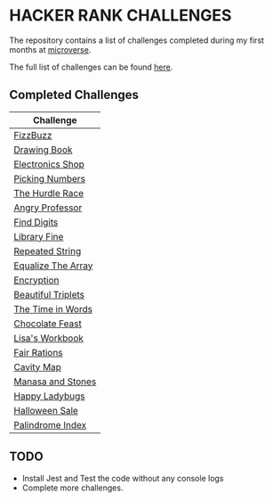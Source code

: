 # HACKER RANK CHALLENGES
The repository contains a list of challenges completed during my first months at [microverse](https://www.microverse.org).

The full list of challenges can be found [here](https://www.hackerrank.com/contests/microverse-coding-challenges/challenges).

## Completed Challenges

| Challenge      |
| -------------- |
| [FizzBuzz](https://www.hackerrank.com/contests/microverse-coding-challenges/challenges/fizzbuzz)
| [Drawing Book](https://www.hackerrank.com/contests/microverse-coding-challenges/challenges/drawing-book)   |
| [Electronics Shop](https://www.hackerrank.com/contests/microverse-coding-challenges/challenges/electronics-shop)   |
| [Picking Numbers](https://www.hackerrank.com/contests/microverse-coding-challenges/challenges/picking-numbers)   |
| [The Hurdle Race](https://www.hackerrank.com/contests/microverse-coding-challenges/challenges/the-hurdle-race)   |
| [Angry Professor](https://www.hackerrank.com/contests/microverse-coding-challenges/challenges/angry-professor)   |
| [Find Digits](https://www.hackerrank.com/contests/microverse-coding-challenges/challenges/find-digits)   |
| [Library Fine](https://www.hackerrank.com/contests/microverse-coding-challenges/challenges/library-fine)   |
| [Repeated String](https://www.hackerrank.com/contests/microverse-coding-challenges/challenges/repeated-string)   |
| [Equalize The Array](https://www.hackerrank.com/contests/microverse-coding-challenges/challenges/equality-in-a-array)   |
| [Encryption](https://www.hackerrank.com/contests/microverse-coding-challenges/challenges/encryption)   |
| [Beautiful Triplets](https://www.hackerrank.com/contests/microverse-coding-challenges/challenges/beautiful-triplets) |
| [The Time in Words](https://www.hackerrank.com/contests/microverse-coding-challenges/challenges/the-time-in-words)   |
| [Chocolate Feast](https://www.hackerrank.com/contests/microverse-coding-challenges/challenges/chocolate-feast)   |
| [Lisa's Workbook](https://www.hackerrank.com/contests/microverse-coding-challenges/challenges/lisa-workbook)   |
| [Fair Rations](https://www.hackerrank.com/contests/microverse-coding-challenges/challenges/fair-rations)   |
| [Cavity Map](https://www.hackerrank.com/contests/microverse-coding-challenges/challenges/cavity-map)   |
| [Manasa and Stones](https://www.hackerrank.com/contests/microverse-coding-challenges/challenges/manasa-and-stones)   |
| [Happy Ladybugs](https://www.hackerrank.com/contests/microverse-coding-challenges/challenges/happy-ladybugs)  |
| [Halloween Sale](https://www.hackerrank.com/contests/microverse-coding-challenges/challenges/halloween-sale)   |
| [Palindrome Index](https://www.hackerrank.com/contests/microverse-coding-challenges/challenges/palindrome-index)   |

## TODO
 - Install Jest and Test the code without any console logs
 - Complete more challenges.

